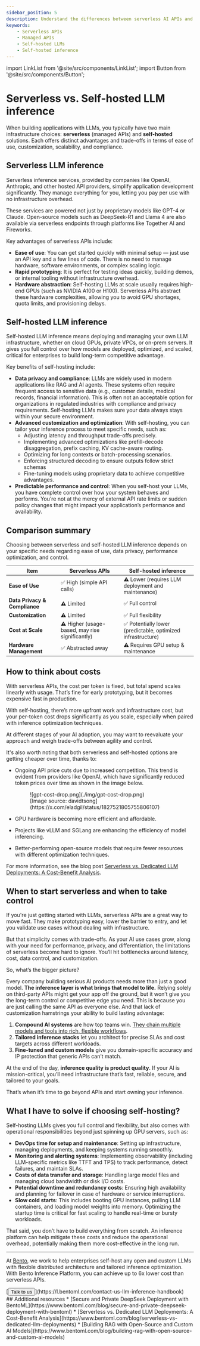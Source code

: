 ```yaml
---
sidebar_position: 5
description: Understand the differences between serverless AI APIs and self-hosted deployments.
keywords:
    - Serverless APIs
    - Managed APIs
    - Self-hosted LLMs
    - Self-hosted inference
---
```


import LinkList from '@site/src/components/LinkList';
import Button from '@site/src/components/Button';

# Serverless vs. Self-hosted LLM inference

When building applications with LLMs, you typically have two main infrastructure choices: **serverless** (managed APIs) and **self-hosted** solutions. Each offers distinct advantages and trade-offs in terms of ease of use, customization, scalability, and compliance.

## Serverless LLM inference

Serverless inference services, provided by companies like OpenAI, Anthropic, and other hosted API providers, simplify application development significantly. They manage everything for you, letting you pay per use with no infrastructure overhead.

These services are powered not just by proprietary models like GPT-4 or Claude. Open-source models such as DeepSeek-R1 and Llama 4 are also available via serverless endpoints through platforms like Together AI and Fireworks.

Key advantages of serverless APIs include:

- **Ease of use**: You can get started quickly with minimal setup — just use an API key and a few lines of code. There is no need to manage hardware, software environments, or complex scaling logic.
- **Rapid prototyping**: It is perfect for testing ideas quickly, building demos, or internal tooling without infrastructure overhead.
- **Hardware abstraction**: Self-hosting LLMs at scale usually requires high-end GPUs (such as NVIDIA A100 or H100). Serverless APIs abstract these hardware complexities, allowing you to avoid GPU shortages, quota limits, and provisioning delays.

## Self-hosted LLM inference

Self-hosted LLM inference means deploying and managing your own LLM infrastructure, whether on cloud GPUs, private VPCs, or on-prem servers. It gives you full control over how models are deployed, optimized, and scaled, critical for enterprises to build long-term competitive advantage.

Key benefits of self-hosting include:

- **Data privacy and compliance**: LLMs are widely used in modern applications like RAG and AI agents. These systems often require frequent access to sensitive data (e.g., customer details, medical records, financial information). This is often not an acceptable option for organizations in regulated industries with compliance and privacy requirements. Self-hosting LLMs makes sure your data always stays within your secure environment.
- **Advanced customization and optimization**: With self-hosting, you can tailor your inference process to meet specific needs, such as:
    - Adjusting latency and throughput trade-offs precisely.
    - Implementing advanced optimizations like prefill-decode disaggregation, prefix caching, KV cache-aware routing.
    - Optimizing for long contexts or batch-processing scenarios.
    - Enforcing structured decoding to ensure outputs follow strict schemas
    - Fine-tuning models using proprietary data to achieve competitive advantages.
- **Predictable performance and control**: When you self-host your LLMs, you have complete control over how your system behaves and performs. You’re not at the mercy of external API rate limits or sudden policy changes that might impact your application’s performance and availability.

## Comparison summary

Choosing between serverless and self-hosted LLM inference depends on your specific needs regarding ease of use, data privacy, performance optimization, and control.

| Item | Serverless APIs | Self-hosted inference |
| --- | --- | --- |
| **Ease of Use** | ✅ High (simple API calls) | ⚠️ Lower (requires LLM deployment and maintenance) |
| **Data Privacy & Compliance** | ⚠️ Limited | ✅ Full control |
| **Customization** | ⚠️ Limited | ✅ Full flexibility |
| **Cost at Scale** | ⚠️ Higher (usage-based, may rise significantly) | ✅ Potentially lower (predictable, optimized infrastructure) |
| **Hardware Management** | ✅ Abstracted away | ⚠️ Requires GPU setup & maintenance |

## How to think about costs

With serverless APIs, the cost per token is fixed, but total spend scales linearly with usage. That’s fine for early prototyping, but it becomes expensive fast in production.

With self-hosting, there’s more upfront work and infrastructure cost, but your per-token cost drops significantly as you scale, especially when paired with inference optimization techniques.

At different stages of your AI adoption, you may want to reevaluate your approach and weigh trade-offs between agility and control.

It's also worth noting that both serverless and self-hosted options are getting cheaper over time, thanks to:

- Ongoing API price cuts due to increased competition. This trend is evident from providers like OpenAI, which have significantly reduced token prices over time as shown in the image below.

  <figure>
    ![gpt-cost-drop.png](./img/gpt-cost-drop.png)
    <figcaption>[Image source: davidtsong](https://x.com/eladgil/status/1827521805755806107)</figcaption>
  </figure>
    
- GPU hardware is becoming more efficient and affordable.
- Projects like vLLM and SGLang are enhancing the efficiency of model inferencing.
- Better-performing open-source models that require fewer resources with different optimization techniques.

For more information, see the blog post [Serverless vs. Dedicated LLM Deployments: A Cost-Benefit Analysis](https://www.bentoml.com/blog/serverless-vs-dedicated-llm-deployments?_gl=1*1tk0ptt*_gcl_au*MTkzNzg1NDgwMy4xNzQ1MzMwNTc4).

## When to start serverless and when to take control

If you're just getting started with LLMs, serverless APIs are a great way to move fast. They make prototyping easy, lower the barrier to entry, and let you validate use cases without dealing with infrastructure.

But that simplicity comes with trade-offs. As your AI use cases grow, along with your need for performance, privacy, and differentiation, the limitations of serverless become hard to ignore. You’ll hit bottlenecks around latency, cost, data control, and customization.

So, what’s the bigger picture?

Every company building serious AI products needs more than just a good model. **The inference layer is what brings that model to life.** Relying solely on third-party APIs might get your app off the ground, but it won’t give you the long-term control or competitive edge you need. This is because you are just calling the same API as everyone else. And that lack of customization hamstrings your ability to build lasting advantage:

1. **Compound AI systems** are how top teams win. [They chain multiple models and tools into rich, flexible workflows](https://www.bentoml.com/blog/a-guide-to-compound-ai-systems).
2. **Tailored inference stacks** let you architect for precise SLAs and cost targets across different workloads.
3. **Fine-tuned and custom models** give you domain-specific accuracy and IP protection that generic APIs can’t match.

At the end of the day, **inference quality is product quality**. If your AI is mission-critical, you’ll need infrastructure that’s fast, reliable, secure, and tailored to your goals.

That’s when it’s time to go beyond APIs and start owning your inference.

## What I have to solve if choosing self-hosting?

Self-hosting LLMs gives you full control and flexibility, but also comes with operational responsibilities beyond just spinning up GPU servers, such as:

- **DevOps time for setup and maintenance**: Setting up infrastructure, managing deployments, and keeping systems running smoothly.
- **Monitoring and alerting systems**: Implementing observability (including LLM-specific metrics like TTFT and TPS) to track performance, detect failures, and maintain SLAs.
- **Costs of data transfer and storage**: Handling large model files and managing cloud bandwidth or disk I/O costs.
- **Potential downtime and redundancy costs**: Ensuring high availability and planning for failover in case of hardware or service interruptions.
- **Slow cold starts**: This includes booting GPU instances, pulling LLM containers, and loading model weights into memory. Optimizing the startup time is critical for fast scaling to handle real-time or bursty workloads.

That said, you don’t have to build everything from scratch. An inference platform can help mitigate these costs and reduce the operational overhead, potentially making them more cost-effective in the long run.

---

At [Bento](https://www.bentoml.com/), we work to help enterprises self-host any open and custom LLMs with flexible distributed architecture and tailored inference optimization. With Bento Inference Platform, you can achieve up to 6x lower cost than serverless APIs.

<div style={{ margin: '3rem 0' }}>
[<Button>Talk to us</Button>](https://l.bentoml.com/contact-us-llm-inference-handbook)
</div>

<LinkList>
  ## Additional resources
  * [Secure and Private DeepSeek Deployment with BentoML](https://www.bentoml.com/blog/secure-and-private-deepseek-deployment-with-bentoml)
  * [Serverless vs. Dedicated LLM Deployments: A Cost-Benefit Analysis](https://www.bentoml.com/blog/serverless-vs-dedicated-llm-deployments)
  * [Building RAG with Open-Source and Custom AI Models](https://www.bentoml.com/blog/building-rag-with-open-source-and-custom-ai-models)
</LinkList>
